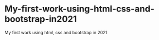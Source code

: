 # My-first-work-using-html-css-and-bootstrap-in2021
My first work using html, css and bootstrap in 2021
